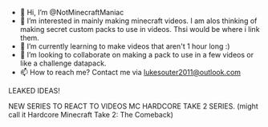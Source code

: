 - 👋 Hi, I’m @NotMinecraftManiac
- 👀 I’m interested in mainly making minecraft videos. I am alos thinking of making secret custom packs to use in videos. Thsi would be where i link them.
- 🌱 I’m currently learning to make videos that aren't 1 hour long :)
- 💞️ I’m looking to collaborate on making a pack to use in a few videos or like a challenge datapack.
- 📫 How to reach me? Contact me via lukesouter2011@outlook.com


LEAKED IDEAS!

NEW SERIES TO REACT TO VIDEOS
MC HARDCORE TAKE 2 SERIES. (might call it Hardcore Minecraft Take 2: The Comeback)
